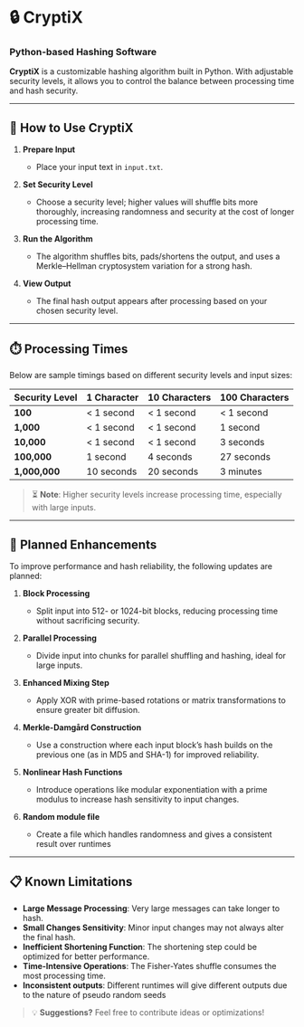 # 🔒 CryptiX
### Python-based Hashing Software

**CryptiX** is a customizable hashing algorithm built in Python. With adjustable security levels, it allows you to control the balance between processing time and hash security.

---

## 🚀 How to Use CryptiX

1. **Prepare Input**  
   - Place your input text in `input.txt`.

2. **Set Security Level**  
   - Choose a security level; higher values will shuffle bits more thoroughly, increasing randomness and security at the cost of longer processing time.

3. **Run the Algorithm**  
   - The algorithm shuffles bits, pads/shortens the output, and uses a Merkle–Hellman cryptosystem variation for a strong hash.

4. **View Output**  
   - The final hash output appears after processing based on your chosen security level.

---

## ⏱️ Processing Times

Below are sample timings based on different security levels and input sizes:

| **Security Level** | **1 Character**   | **10 Characters** | **100 Characters** |
|--------------------|-------------------|-------------------|--------------------|
| **100**           | < 1 second       | < 1 second       | < 1 second        |
| **1,000**         | < 1 second       | < 1 second       | 1 second          |
| **10,000**        | < 1 second       | < 1 second       | 3 seconds         |
| **100,000**       | 1 second         | 4 seconds        | 27 seconds        |
| **1,000,000**     | 10 seconds       | 20 seconds       | 3 minutes         |

> ⏳ **Note**: Higher security levels increase processing time, especially with large inputs.

---

## 🌟 Planned Enhancements

To improve performance and hash reliability, the following updates are planned:

1. **Block Processing**  
   - Split input into 512- or 1024-bit blocks, reducing processing time without sacrificing security.

2. **Parallel Processing**  
   - Divide input into chunks for parallel shuffling and hashing, ideal for large inputs.

3. **Enhanced Mixing Step**  
   - Apply XOR with prime-based rotations or matrix transformations to ensure greater bit diffusion.

4. **Merkle-Damgård Construction**  
   - Use a construction where each input block’s hash builds on the previous one (as in MD5 and SHA-1) for improved reliability.

5. **Nonlinear Hash Functions**  
   - Introduce operations like modular exponentiation with a prime modulus to increase hash sensitivity to input changes.
  
6. **Random module file**
   - Create a file which handles randomness and gives a consistent result over runtimes
  
---

## 📋 Known Limitations

- **Large Message Processing**: Very large messages can take longer to hash.
- **Small Changes Sensitivity**: Minor input changes may not always alter the final hash.
- **Inefficient Shortening Function**: The shortening step could be optimized for better performance.
- **Time-Intensive Operations**: The Fisher-Yates shuffle consumes the most processing time.
- **Inconsistent outputs**: Different runtimes will give different outputs due to the nature of pseudo random seeds

> 💡 **Suggestions?** Feel free to contribute ideas or optimizations!
